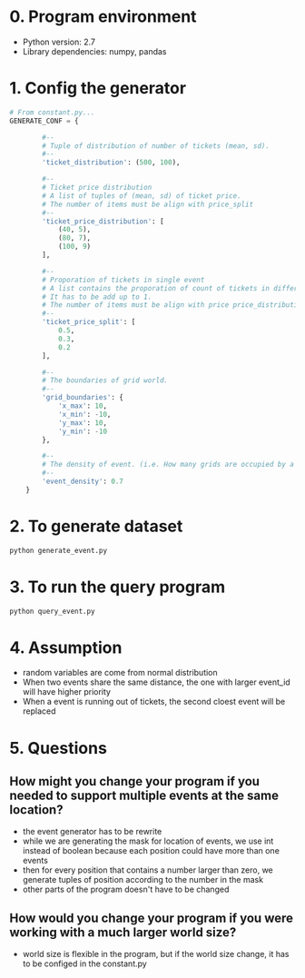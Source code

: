 # 0. Program environment
- Python version: 2.7
- Library dependencies:
numpy, pandas

# 1. Config the generator
```python
# From constant.py...
GENERATE_CONF = {

        #--
        # Tuple of distribution of number of tickets (mean, sd). 
        #--
        'ticket_distribution': (500, 100),

        #--
        # Ticket price distribution
        # A list of tuples of (mean, sd) of ticket price.
        # The number of items must be align with price_split
        #--
        'ticket_price_distribution': [
            (40, 5),
            (80, 7),
            (100, 9)
        ],

        #--
        # Proporation of tickets in single event
        # A list contains the proporation of count of tickets in different price.
        # It has to be add up to 1.
        # The number of items must be align with price price_distribution
        #--
        'ticket_price_split': [
            0.5,
            0.3,
            0.2
        ],

        #--
        # The boundaries of grid world.
        #--
        'grid_boundaries': {
            'x_max': 10,
            'x_min': -10,
            'y_max': 10,
            'y_min': -10
        },

        #--
        # The density of event. (i.e. How many grids are occupied by a event)
        #--
        'event_density': 0.7
    }
```

# 2. To generate dataset
```sh
python generate_event.py
```

# 3. To run the query program
```sh
python query_event.py
```

# 4. Assumption
- random variables are come from normal distribution
- When two events share the same distance, the one with larger event_id will have higher priority
- When a event is running out of tickets, the second cloest event will be replaced

# 5. Questions

## How might you change your program if you needed to support multiple events at the same location?
- the event generator has to be rewrite
- while we are generating the mask for location of events, we use int instead of boolean because each position could have more than one events
- then for every position that contains a number larger than zero, we generate tuples of position according to the number in the mask
- other parts of the program doesn't have to be changed

## How would you change your program if you were working with a much larger world size?
- world size is flexible in the program, but if the world size change, it has to be configed in the constant.py

